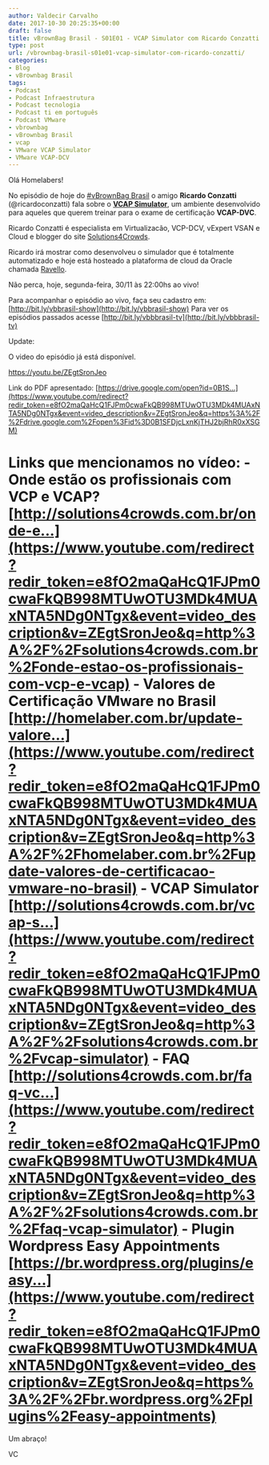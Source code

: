 ```yaml
---
author: Valdecir Carvalho
date: 2017-10-30 20:25:35+00:00
draft: false
title: vBrownBag Brasil - S01E01 - VCAP Simulator com Ricardo Conzatti
type: post
url: /vbrownbag-brasil-s01e01-vcap-simulator-com-ricardo-conzatti/
categories:
- Blog
- vBrownbag Brasil
tags:
- Podcast
- Podcast Infraestrutura
- Podcast tecnologia
- Podcast ti em português
- Podcast VMware
- vbrownbag
- vBrownbag Brasil
- vcap
- VMware VCAP Simulator
- VMware VCAP-DCV
---
```


Olá Homelabers!

No episódio de hoje do [#vBrownBag Brasil](http://homelaber.com.br/category/vbrownbag-brasil/) o amigo **Ricardo Conzatti** (@ricardoconzatti) fala sobre o [**VCAP Simulator**](http://solutions4crowds.com.br/vcap-simulator/), um ambiente desenvolvido para aqueles que querem treinar para o exame de certificação **VCAP-DVC**.

Ricardo Conzatti é especialista em Virtualizacão, VCP-DCV, vExpert VSAN e Cloud e blogger do site [Solutions4Crowds](http://www.Solutions4Crowds.com.br).

Ricardo irá mostrar como desenvolveu o simulador que é totalmente automatizado e hoje está hosteado a plataforma de cloud da Oracle chamada [Ravello](https://cloud.ravellosystems.com).

Não perca, hoje, segunda-feira, 30/11 às 22:00hs ao vivo!

Para acompanhar o episódio ao vivo, faça seu cadastro em: [http://bit.ly/vbbrasil-show](http://bit.ly/vbbrasil-show)
Para ver os episódios passados acesse [http://bit.ly/vbbbrasil-tv](http://bit.ly/vbbbrasil-tv)

Update:

O video do episódio já está disponível.

https://youtu.be/ZEgtSronJeo

Link do PDF apresentado: [https://drive.google.com/open?id=0B1S...](https://www.youtube.com/redirect?redir_token=e8fO2maQaHcQ1FJPm0cwaFkQB998MTUwOTU3MDk4MUAxNTA5NDg0NTgx&event=video_description&v=ZEgtSronJeo&q=https%3A%2F%2Fdrive.google.com%2Fopen%3Fid%3D0B1SFDjcLxnKjTHJ2bjRhR0xXSGM)



# Links que mencionamos no vídeo: - Onde estão os profissionais com VCP e VCAP? [http://solutions4crowds.com.br/onde-e...](https://www.youtube.com/redirect?redir_token=e8fO2maQaHcQ1FJPm0cwaFkQB998MTUwOTU3MDk4MUAxNTA5NDg0NTgx&event=video_description&v=ZEgtSronJeo&q=http%3A%2F%2Fsolutions4crowds.com.br%2Fonde-estao-os-profissionais-com-vcp-e-vcap) - Valores de Certificação VMware no Brasil [http://homelaber.com.br/update-valore...](https://www.youtube.com/redirect?redir_token=e8fO2maQaHcQ1FJPm0cwaFkQB998MTUwOTU3MDk4MUAxNTA5NDg0NTgx&event=video_description&v=ZEgtSronJeo&q=http%3A%2F%2Fhomelaber.com.br%2Fupdate-valores-de-certificacao-vmware-no-brasil) - VCAP Simulator [http://solutions4crowds.com.br/vcap-s...](https://www.youtube.com/redirect?redir_token=e8fO2maQaHcQ1FJPm0cwaFkQB998MTUwOTU3MDk4MUAxNTA5NDg0NTgx&event=video_description&v=ZEgtSronJeo&q=http%3A%2F%2Fsolutions4crowds.com.br%2Fvcap-simulator) - FAQ [http://solutions4crowds.com.br/faq-vc...](https://www.youtube.com/redirect?redir_token=e8fO2maQaHcQ1FJPm0cwaFkQB998MTUwOTU3MDk4MUAxNTA5NDg0NTgx&event=video_description&v=ZEgtSronJeo&q=http%3A%2F%2Fsolutions4crowds.com.br%2Ffaq-vcap-simulator) - Plugin Wordpress Easy Appointments [https://br.wordpress.org/plugins/easy...](https://www.youtube.com/redirect?redir_token=e8fO2maQaHcQ1FJPm0cwaFkQB998MTUwOTU3MDk4MUAxNTA5NDg0NTgx&event=video_description&v=ZEgtSronJeo&q=https%3A%2F%2Fbr.wordpress.org%2Fplugins%2Feasy-appointments)



Um abraço!

VC
